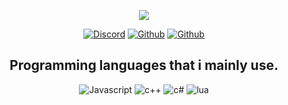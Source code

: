 <p align="center">
  <a href="https://discord.gg/J9H5xhay3G">
    <img src="https://cdn.discordapp.com/icons/674952009312501800/a0c1acbd3d643e046b06e6f7009ce3de.png?size=248"></a>
</p>
<p align="center">
   <a href="https://discordapp.com/users/324910128526786572">
   <img alt="Discord" src="https://img.shields.io/badge/Discord-papaya%233275-7289DA?style=for-the-badge&logo=discord&logoColor=7289DA&logoWidth=20&labelColor=000'"></a>  
   <a href="https://discord.gg/J9H5xhay3G">
   <img alt="Github" src="https://img.shields.io/github/followers/mangotelezakupy?color=1DA1F2&logo=github&label=Followers&style=for-the-badge"></a>   
   <a href="https://discord.gg/J9H5xhay3G">
   <img alt="Github" src="https://img.shields.io/website?label=WEBSITE&style=for-the-badge&url=https://wysparetardow.pl/"></a> 
</p>


<h2 align="center">Programming languages that i mainly use.</h2>
<p align="center">
  <img alt="Javascript" src="https://img.shields.io/badge/-JavaScript-090909?style=for-the-badge&logo=JavaScript&logoColor=E9D54D"></a> 
  <img alt="c++" src="https://img.shields.io/badge/-C++-090909?style=for-the-badge&logo=C%2b%2b&logoColor=6296CC"></a> 
  <img alt="c#" src="https://img.shields.io/badge/-CSHARP-090909?style=for-the-badge&logo=C%2b%2b&logoColor=6296CC"></a>
  <img alt="lua" src="https://img.shields.io/badge/Lua-2C2D72?style=for-the-badge&logo=lua&logoColor=white"></a>
</p>
<br/>

</pre> 
